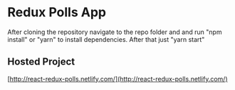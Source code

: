 # Redux Polls App

After cloning the repository navigate to the repo folder and and run "npm install" or "yarn"
to install dependencies. After that just "yarn start"

## Hosted Project

[http://react-redux-polls.netlify.com/](http://react-redux-polls.netlify.com/)
